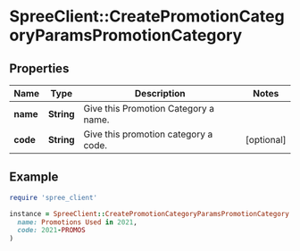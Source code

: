 # SpreeClient::CreatePromotionCategoryParamsPromotionCategory

## Properties

| Name | Type | Description | Notes |
| ---- | ---- | ----------- | ----- |
| **name** | **String** | Give this Promotion Category a name. |  |
| **code** | **String** | Give this promotion category a code. | [optional] |

## Example

```ruby
require 'spree_client'

instance = SpreeClient::CreatePromotionCategoryParamsPromotionCategory.new(
  name: Promotions Used in 2021,
  code: 2021-PROMOS
)
```

